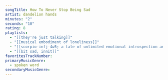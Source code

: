 ```yaml
---
songTitle: How To Never Stop Being Sad
artist: dandelion hands
minutes: "2"
seconds: "10"
rating: 8
playlists:
  - "[[they're just talking]]"
  - "[[musical embodiment of loneliness]]"
  - "[[scorpio-infj-4w5; a tale of unlimited emotional introspection and arcane bullshit]]"
  - "[[bit sad, innit]]"
favoritesTrackNumber:
primaryMusicGenre:
  - spoken word
secondaryMusicGenre:
---
```

